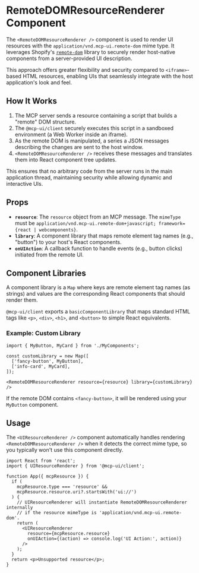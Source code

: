 # RemoteDOMResourceRenderer Component

The `<RemoteDOMResourceRenderer />` component is used to render UI resources with the `application/vnd.mcp-ui.remote-dom` mime type. It leverages Shopify's [`remote-dom`](https://github.com/Shopify/remote-dom) library to securely render host-native components from a server-provided UI description.

This approach offers greater flexibility and security compared to `<iframe>`-based HTML resources, enabling UIs that seamlessly integrate with the host application's look and feel.

## How It Works

1.  The MCP server sends a resource containing a script that builds a "remote" DOM structure.
2.  The `@mcp-ui/client` securely executes this script in a sandboxed environment (a Web Worker inside an iframe).
3.  As the remote DOM is manipulated, a series a JSON messages describing the changes are sent to the host window.
4.  `<RemoteDOMResourceRenderer />` receives these messages and translates them into React component tree updates.

This ensures that no arbitrary code from the server runs in the main application thread, maintaining security while allowing dynamic and interactive UIs.

## Props

-   **`resource`**: The `resource` object from an MCP message. The `mimeType` must be `application/vnd.mcp-ui.remote-dom+javascript; framework={react | webcomponents}`.
-   **`library`**: A component library that maps remote element tag names (e.g., "button") to your host's React components.
-   **`onUIAction`**: A callback function to handle events (e.g., button clicks) initiated from the remote UI.

## Component Libraries

A component library is a `Map` where keys are remote element tag names (as strings) and values are the corresponding React components that should render them.

`@mcp-ui/client` exports a `basicComponentLibrary` that maps standard HTML tags like `<p>`, `<div>`, `<h1>`, and `<button>` to simple React equivalents.

### Example: Custom Library

```tsx
import { MyButton, MyCard } from './MyComponents';

const customLibrary = new Map([
  ['fancy-button', MyButton],
  ['info-card', MyCard],
]);

<RemoteDOMResourceRenderer resource={resource} library={customLibrary} />
```

If the remote DOM contains `<fancy-button>`, it will be rendered using your `MyButton` component.

## Usage

The `<UIResourceRenderer />` component automatically handles rendering `<RemoteDOMResourceRenderer />` when it detects the correct mime type, so you typically won't use this component directly.

```tsx
import React from 'react';
import { UIResourceRenderer } from '@mcp-ui/client';

function App({ mcpResource }) {
  if (
    mcpResource.type === 'resource' &&
    mcpResource.resource.uri?.startsWith('ui://')
  ) {
    // UIResourceRenderer will instantiate RemoteDOMResourceRenderer internally
    // if the resource mimeType is 'application/vnd.mcp-ui.remote-dom'.
    return (
      <UIResourceRenderer
        resource={mcpResource.resource}
        onUIAction={(action) => console.log('UI Action:', action)}
      />
    );
  }
  return <p>Unsupported resource</p>;
}
``` 